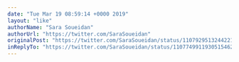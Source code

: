 ```yaml
---
date: "Tue Mar 19 08:59:14 +0000 2019"
layout: "like"
authorName: "Sara Soueidan"
authorUrl: "https://twitter.com/SaraSoueidan"
originalPost: "https://twitter.com/SaraSoueidan/status/1107929513244221440"
inReplyTo: "https://twitter.com/SaraSoueidan/status/1107749911930515462"
---
```

